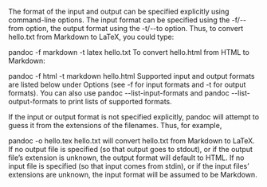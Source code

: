 The format of the input and output can be specified explicitly using command-line options. The input format can be specified using the -f/--from option, the output format using the -t/--to option. Thus, to convert hello.txt from Markdown to LaTeX, you could type:

pandoc -f markdown -t latex hello.txt
To convert hello.html from HTML to Markdown:

pandoc -f html -t markdown hello.html
Supported input and output formats are listed below under Options (see -f for input formats and -t for output formats). You can also use pandoc --list-input-formats and pandoc --list-output-formats to print lists of supported formats.

If the input or output format is not specified explicitly, pandoc will attempt to guess it from the extensions of the filenames. Thus, for example,

pandoc -o hello.tex hello.txt
will convert hello.txt from Markdown to LaTeX. If no output file is specified (so that output goes to stdout), or if the output file’s extension is unknown, the output format will default to HTML. If no input file is specified (so that input comes from stdin), or if the input files’ extensions are unknown, the input format will be assumed to be Markdown.
